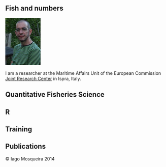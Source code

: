 
## Fish and numbers

![Iago Mosqueira](./IagoMOSQUEIRA.jpg "")

I am a researcher at the Maritime Affairs Unit of the European Commission [Joint Research Center](https://ec.europa.eu/jrc/) in Ispra, Italy.

## Quantitative Fisheries Science

## R

## Training

## Publications


&copy; Iago Mosqueira 2014

